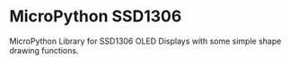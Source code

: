 # MicroPython SSD1306
MicroPython Library for SSD1306 OLED Displays with some simple shape drawing functions.
